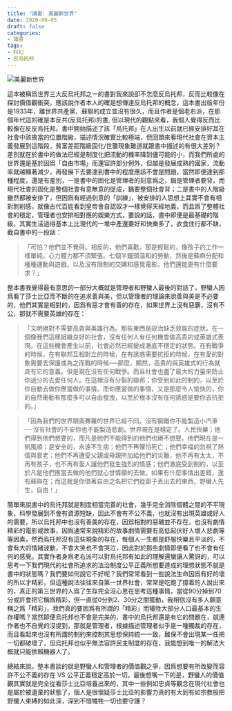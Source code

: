 ```yaml
---
title: "讀書: 美麗新世界"
date: 2020-09-05
draft: false
categories:
- 讀書
tags:
- 科幻
- 反烏托邦
---
```

![美麗新世界](/zh/read/brave-new-world.jpg)

這本被稱爲世界三大反烏托邦之一的書對我來說卻不怎麼反烏托邦，反而比較像在探討價值觀衝突，應該說作者本人的確是想傳達反烏托邦的概念，這本書出版年份是1933年，離世界共產黨、蘇聯的成立並沒有很久，而且作者是個老右派，在那個年代這的確是本反共(反烏托邦)的書, 但以現代的觀點來看，我個人覺得反而比較像在反反烏托邦。書中開始描述了該「烏托邦」在人出生以前就已經安排好其在社會中該擔當的位置階級，描述情況確實比較極端，但回頭來看現代社會在資本主義發展到這階段，貧富差距階級固化/世襲現象難道就跟書中描述的有很大差別？差別就在於書中的做法已經是制度化把流動的機率降到儘可能的小，而我們所處的世界還是基於因爲「自由市場」而還容許部分例外，但越是發展成熟的國家，流動率就越顯著減少，再發展下去要達到書中的程度應該不會是問題，當然即便達到那種程度，還是有差別，一是書中的固化是管理者的刻意爲之，鍋是管理者要背，而現代社會的固化是整個社會有意無意的促成，鍋要整個社會背；二是書中的人階級雖然都被安排了，但因爲有經過刻意的「訓練」，被安排的人思想上其實不會有相對剝削感，就像古代百姓看到皇帝會自認奴才一樣覺得天經地義，而且爲了整體社會的穩定，管理者也安排相對應的娛樂方式，要說的話，書中即便是最基礎的階級，其實生活過得基本上比現代的一堆中產還要好和快樂多了，衣食住行都不缺，截自書中的一段話：

> 「可怕？他們並不覺得。相反的，他們喜歡。那是輕鬆的，像孩子的工作一樣單純。心力體力都不須緊張。七個半鐘頭溫和的勞動，然後是蘇麻分配和種種運動與遊戲，以及沒有限制的交媾和感覺電影。他們還能更有什麼要求？」

整本書我覺得最有意思的一部分大概就是管理者和野蠻人最後的對話了，野蠻人因爲看了莎士比亞而不斷的在追求善與美，但以管理者的理論來說善與美是不必要的，他們其實是相對的，因爲有惡才會有善的存在，如果世界上沒有惡霸，沒有不公，那就不需要英雄的存在：

> 「文明絕對不需要高貴與英雄行為。那些東西是政治缺乏效能的症狀。在一個像我們這樣組織良好的社會，沒有任何人有任何機會做高貴的或英雄式表現。在這些機會產生以前，社會必然已經變成澈底不穩定的狀態。在有戰爭的時候，在有聯邦互相對立的時候，在有誘惑需要抗拒的時候，在有愛的對象需要去保護或為之而戰的時候──那麼，顯然，高貴的與英雄式的行為就具有它的意義。但是現在沒有任何戰爭。而且社會也盡了最大的力量來防止你過分的去愛任何人。在這裡沒有分裂的聯邦；你受到如此的制約，以至於你自動去做你應當做的事情。而你應當做的事情，又是那麼令人愉快的，你的自然衝動有那麼多可以自由發洩，以至於根本沒有任何誘惑是要你去抗拒的。」

> 「因為我們的世界跟奧賽羅的世界已經不同。沒有鋼鐵你不能製造小汽車──沒有社會的不安你也不能製造悲劇。世界現在是穩定了。人民快樂；他們得到他們想要的，而凡是他們不能得到的他們也絕不想要。他們現在是一帆風順；是安全的，永遠不生病；他們不再懼怕死亡；他們幸福的忽視了熱情與衰老；他們不再遭受父親或母親所加給他們的災難，他不再有太太，不再有孩子，也不再有愛人讓他們發生強烈的情感；他們澈底受到制約，以至於凡是他們應當去做的他們就心甘情願的去做。如果有什麼事情出差錯，還有蘇麻在；而這就是你借著自由之名把它們從窗子丟出去的東西，野蠻人先生，自由！」

簡單來說書中的烏托邦就是制度相當完善的社會，幾乎完全消除個體之間的不平現象，科學發展到不會有資源短缺，因此不會有不公不義，也就沒有出現英雄或好人的需要，所以烏托邦中也沒有善美的存在，因爲相對的惡醜並不存在，也沒有劇情精彩的電影或故事，因爲通常來說精彩的故事劇情需要有高低起伏好人壞人悲劇等等因素，然而烏托邦沒有這些現象的存在，每個人一生都是舒服快樂且平淡的，不會有大的情緒波動，不會大笑也不會哭泣，因此對於那些劇情即便看了也不會有任何的感覺。其實作者身爲老右派可以對烏托邦有如此的理解還蠻讓人驚訝的，可以思考一下我們現代的社會所追求的法治制度公平正義所想要達成的理想狀態不就是書中的狀態嗎？我們要如何說它不好呢？我們常常看到一些說法生命因爲有好的壞的所以才精彩，但這種說法往往來自第一世界社會，常常是吃飽了撐着的人說出來的，真正的第三世界的人爲了生存完全沒心思在思考這種事情，當從90分掉到70分或許會把它稱爲精彩，但一直從0分到2、30分之間擺動，我相信沒有多人願意稱之爲「精彩」，我們真的要因爲有所謂的「精彩」而犧牲大部分人口最基本的生存權嗎？當然即便烏托邦也不會是完美的，書中的烏托邦還是有它的問題在，就連作者也不自覺的沒提到，那就是管理者，根據描述管理者似乎是一種獨裁的存在，而且看起來也沒有所謂的制約來控制其思想保持統一一致，難保不會出現某一任把一切都破壞了，但烏托邦也似乎無法容許民主制度的存在，我能想到唯一的解法大概就只能依賴機器人了。

總結來說，整本書談的就是野蠻人和管理者的價值觀之爭，因爲想要有所改變而容許不公不義的存在 VS 公平正義穩定高於一切。最後想嘴一下的是，野蠻人的價值觀其實就是完全從看莎士比亞培養出來的，其中一些例如忠貞等觀念在現代社會也是屬於被遺棄的狀態了，個人是很懷疑莎士比亞的影響力真的有大到有如宗教般把野蠻人束縛的如此深，深到不惜犧牲一切也要守護？
